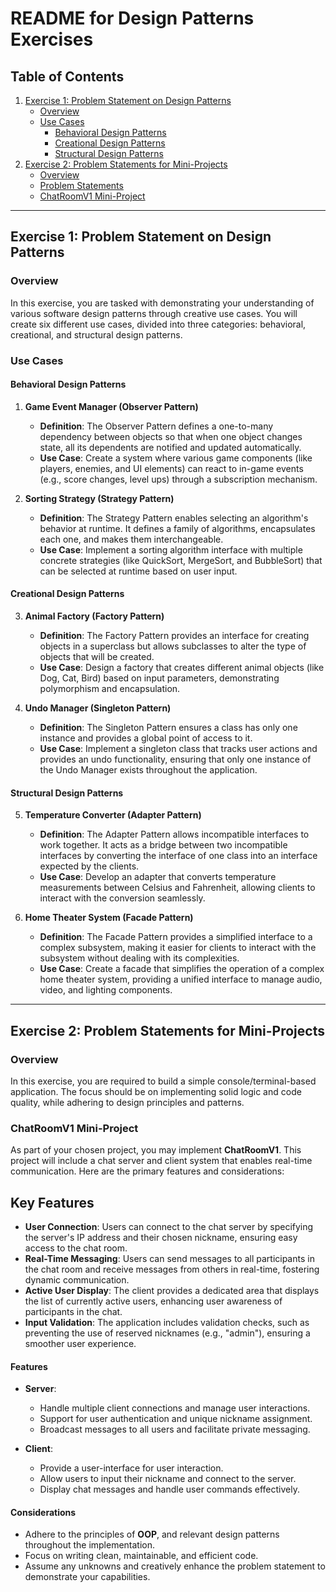 # README for Design Patterns Exercises

## Table of Contents

1. [Exercise 1: Problem Statement on Design Patterns](#exercise-1-problem-statement-on-design-patterns)
   - [Overview](#overview)
   - [Use Cases](#use-cases)
     - [Behavioral Design Patterns](#behavioral-design-patterns)
     - [Creational Design Patterns](#creational-design-patterns)
     - [Structural Design Patterns](#structural-design-patterns)
2. [Exercise 2: Problem Statements for Mini-Projects](#exercise-2-problem-statements-for-mini-projects)
   - [Overview](#overview-1)
   - [Problem Statements](#problem-statements)
   - [ChatRoomV1 Mini-Project](#chatroomv1-mini-project)

---

## Exercise 1: Problem Statement on Design Patterns

### Overview
In this exercise, you are tasked with demonstrating your understanding of various software design patterns through creative use cases. You will create six different use cases, divided into three categories: behavioral, creational, and structural design patterns.

### Use Cases

#### Behavioral Design Patterns
1. **Game Event Manager (Observer Pattern)**
   - **Definition**: The Observer Pattern defines a one-to-many dependency between objects so that when one object changes state, all its dependents are notified and updated automatically.
   - **Use Case**: Create a system where various game components (like players, enemies, and UI elements) can react to in-game events (e.g., score changes, level ups) through a subscription mechanism.

2. **Sorting Strategy (Strategy Pattern)**
   - **Definition**: The Strategy Pattern enables selecting an algorithm's behavior at runtime. It defines a family of algorithms, encapsulates each one, and makes them interchangeable.
   - **Use Case**: Implement a sorting algorithm interface with multiple concrete strategies (like QuickSort, MergeSort, and BubbleSort) that can be selected at runtime based on user input.

#### Creational Design Patterns
3. **Animal Factory (Factory Pattern)**
   - **Definition**: The Factory Pattern provides an interface for creating objects in a superclass but allows subclasses to alter the type of objects that will be created.
   - **Use Case**: Design a factory that creates different animal objects (like Dog, Cat, Bird) based on input parameters, demonstrating polymorphism and encapsulation.

4. **Undo Manager (Singleton Pattern)**
   - **Definition**: The Singleton Pattern ensures a class has only one instance and provides a global point of access to it.
   - **Use Case**: Implement a singleton class that tracks user actions and provides an undo functionality, ensuring that only one instance of the Undo Manager exists throughout the application.

#### Structural Design Patterns
5. **Temperature Converter (Adapter Pattern)**
   - **Definition**: The Adapter Pattern allows incompatible interfaces to work together. It acts as a bridge between two incompatible interfaces by converting the interface of one class into an interface expected by the clients.
   - **Use Case**: Develop an adapter that converts temperature measurements between Celsius and Fahrenheit, allowing clients to interact with the conversion seamlessly.

6. **Home Theater System (Facade Pattern)**
   - **Definition**: The Facade Pattern provides a simplified interface to a complex subsystem, making it easier for clients to interact with the subsystem without dealing with its complexities.
   - **Use Case**: Create a facade that simplifies the operation of a complex home theater system, providing a unified interface to manage audio, video, and lighting components.

---

## Exercise 2: Problem Statements for Mini-Projects

### Overview
In this exercise, you are required to build a simple console/terminal-based application. The focus should be on implementing solid logic and code quality, while adhering to design principles and patterns.
### ChatRoomV1 Mini-Project
As part of your chosen project, you may implement **ChatRoomV1**. This project will include a chat server and client system that enables real-time communication. Here are the primary features and considerations:
## Key Features
- **User Connection**: Users can connect to the chat server by specifying the server's IP address and their chosen nickname, ensuring easy access to the chat room.
- **Real-Time Messaging**: Users can send messages to all participants in the chat room and receive messages from others in real-time, fostering dynamic communication.
- **Active User Display**: The client provides a dedicated area that displays the list of currently active users, enhancing user awareness of participants in the chat.
- **Input Validation**: The application includes validation checks, such as preventing the use of reserved nicknames (e.g., "admin"), ensuring a smoother user experience.
#### Features
- **Server**: 
  - Handle multiple client connections and manage user interactions.
  - Support for user authentication and unique nickname assignment.
  - Broadcast messages to all users and facilitate private messaging.
  
- **Client**:
  - Provide a user-interface for user interaction.
  - Allow users to input their nickname and connect to the server.
  - Display chat messages and handle user commands effectively.

#### Considerations
- Adhere to the principles of **OOP**, and relevant design patterns throughout the implementation.
- Focus on writing clean, maintainable, and efficient code.
- Assume any unknowns and creatively enhance the problem statement to demonstrate your capabilities.



